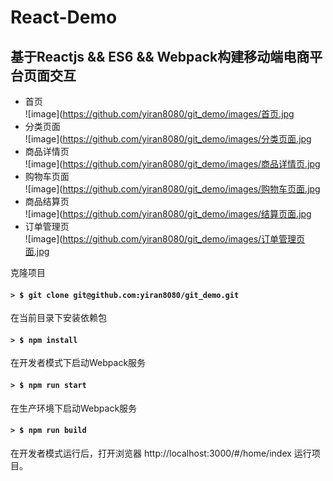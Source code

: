 React-Demo
====
基于Reactjs && ES6 && Webpack构建移动端电商平台页面交互
-----
* 首页<br>
![image](https://github.com/yiran8080/git_demo/images/首页.jpg
* 分类页面<br>
![image](https://github.com/yiran8080/git_demo/images/分类页面.jpg
* 商品详情页<br>
![image](https://github.com/yiran8080/git_demo/images/商品详情页.jpg
* 购物车页面<br>
![image](https://github.com/yiran8080/git_demo/images/购物车页面.jpg
* 商品结算页<br>
![image](https://github.com/yiran8080/git_demo/images/结算页面.jpg
* 订单管理页<br>
![image](https://github.com/yiran8080/git_demo/images/订单管理页面.jpg

克隆项目
#### `> $ git clone git@github.com:yiran8080/git_demo.git`

在当前目录下安装依赖包
#### `> $ npm install`

在开发者模式下启动Webpack服务
#### `> $ npm run start`

在生产环境下启动Webpack服务
#### `> $ npm run build`

在开发者模式运行后，打开浏览器 http://localhost:3000/#/home/index 运行项目。
